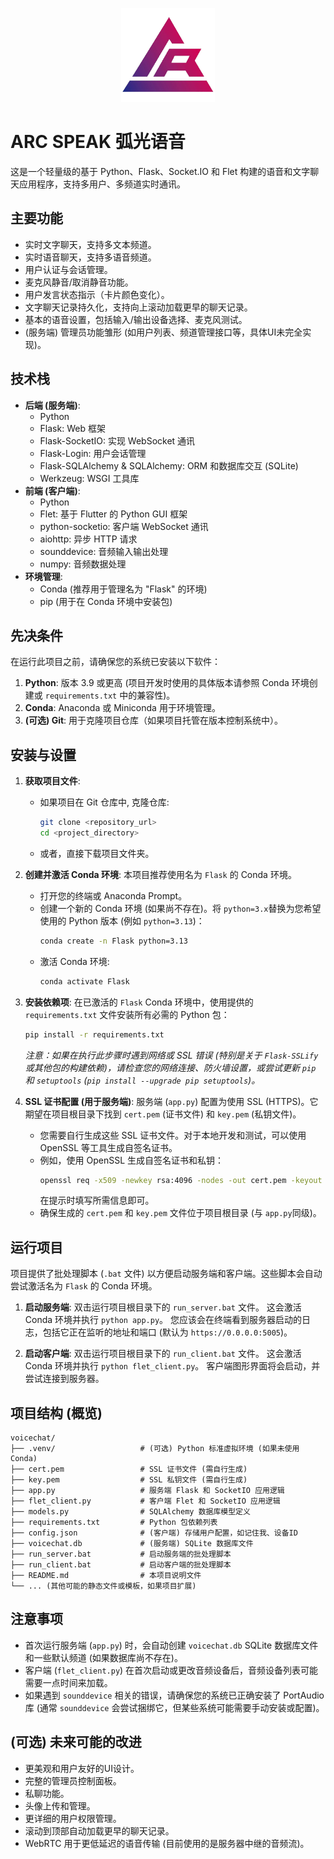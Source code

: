  <p align="center">
  <img src="assets/icon.png" alt="App Icon" width="150"/>
</p>
 
 # ARC SPEAK 弧光语音

这是一个轻量级的基于 Python、Flask、Socket.IO 和 Flet 构建的语音和文字聊天应用程序，支持多用户、多频道实时通讯。

## 主要功能

*   实时文字聊天，支持多文本频道。
*   实时语音聊天，支持多语音频道。
*   用户认证与会话管理。
*   麦克风静音/取消静音功能。
*   用户发言状态指示（卡片颜色变化）。
*   文字聊天记录持久化，支持向上滚动加载更早的聊天记录。
*   基本的语音设置，包括输入/输出设备选择、麦克风测试。
*   (服务端) 管理员功能雏形 (如用户列表、频道管理接口等，具体UI未完全实现)。

## 技术栈

*   **后端 (服务端)**:
    *   Python
    *   Flask: Web 框架
    *   Flask-SocketIO: 实现 WebSocket 通讯
    *   Flask-Login: 用户会话管理
    *   Flask-SQLAlchemy & SQLAlchemy: ORM 和数据库交互 (SQLite)
    *   Werkzeug: WSGI 工具库
*   **前端 (客户端)**:
    *   Python
    *   Flet: 基于 Flutter 的 Python GUI 框架
    *   python-socketio: 客户端 WebSocket 通讯
    *   aiohttp: 异步 HTTP 请求
    *   sounddevice: 音频输入输出处理
    *   numpy: 音频数据处理
*   **环境管理**:
    *   Conda (推荐用于管理名为 "Flask" 的环境)
    *   pip (用于在 Conda 环境中安装包)

## 先决条件

在运行此项目之前，请确保您的系统已安装以下软件：

1.  **Python**: 版本 3.9 或更高 (项目开发时使用的具体版本请参照 Conda 环境创建或 `requirements.txt` 中的兼容性)。
2.  **Conda**: Anaconda 或 Miniconda 用于环境管理。
3.  **(可选) Git**: 用于克隆项目仓库（如果项目托管在版本控制系统中）。

## 安装与设置

1.  **获取项目文件**:
    *   如果项目在 Git 仓库中, 克隆仓库:
        ```bash
        git clone <repository_url>
        cd <project_directory>
        ```
    *   或者，直接下载项目文件夹。

2.  **创建并激活 Conda 环境**:
    本项目推荐使用名为 `Flask` 的 Conda 环境。
    *   打开您的终端或 Anaconda Prompt。
    *   创建一个新的 Conda 环境 (如果尚不存在)。将 `python=3.x`替换为您希望使用的 Python 版本 (例如 `python=3.13`)：
        ```bash
        conda create -n Flask python=3.13
        ```
    *   激活 Conda 环境:
        ```bash
        conda activate Flask
        ```

3.  **安装依赖项**:
    在已激活的 `Flask` Conda 环境中，使用提供的 `requirements.txt` 文件安装所有必需的 Python 包：
    ```bash
    pip install -r requirements.txt
    ```
    *注意：如果在执行此步骤时遇到网络或 SSL 错误 (特别是关于 `Flask-SSLify` 或其他包的构建依赖)，请检查您的网络连接、防火墙设置，或尝试更新 `pip` 和 `setuptools` (`pip install --upgrade pip setuptools`)。*

4.  **SSL 证书配置 (用于服务端)**:
    服务端 (`app.py`) 配置为使用 SSL (HTTPS)。它期望在项目根目录下找到 `cert.pem` (证书文件) 和 `key.pem` (私钥文件)。
    *   您需要自行生成这些 SSL 证书文件。对于本地开发和测试，可以使用 OpenSSL 等工具生成自签名证书。
    *   例如，使用 OpenSSL 生成自签名证书和私钥：
        ```bash
        openssl req -x509 -newkey rsa:4096 -nodes -out cert.pem -keyout key.pem -days 365
        ```
        在提示时填写所需信息即可。
    *   确保生成的 `cert.pem` 和 `key.pem` 文件位于项目根目录 (与 `app.py`同级)。

## 运行项目

项目提供了批处理脚本 (`.bat` 文件) 以方便启动服务端和客户端。这些脚本会自动尝试激活名为 `Flask` 的 Conda 环境。

1.  **启动服务端**:
    双击运行项目根目录下的 `run_server.bat` 文件。
    这会激活 Conda 环境并执行 `python app.py`。
    您应该会在终端看到服务器启动的日志，包括它正在监听的地址和端口 (默认为 `https://0.0.0.0:5005`)。

2.  **启动客户端**:
    双击运行项目根目录下的 `run_client.bat` 文件。
    这会激活 Conda 环境并执行 `python flet_client.py`。
    客户端图形界面将会启动，并尝试连接到服务器。

## 项目结构 (概览)

```
voicechat/
├── .venv/                   # (可选) Python 标准虚拟环境 (如果未使用Conda)
├── cert.pem                 # SSL 证书文件 (需自行生成)
├── key.pem                  # SSL 私钥文件 (需自行生成)
├── app.py                   # 服务端 Flask 和 SocketIO 应用逻辑
├── flet_client.py           # 客户端 Flet 和 SocketIO 应用逻辑
├── models.py                # SQLAlchemy 数据库模型定义
├── requirements.txt         # Python 包依赖列表
├── config.json              # (客户端) 存储用户配置，如记住我、设备ID
├── voicechat.db             # (服务端) SQLite 数据库文件
├── run_server.bat           # 启动服务端的批处理脚本
├── run_client.bat           # 启动客户端的批处理脚本
├── README.md                # 本项目说明文件
└── ... (其他可能的静态文件或模板，如果项目扩展)
```

## 注意事项

*   首次运行服务端 (`app.py`) 时，会自动创建 `voicechat.db` SQLite 数据库文件和一些默认频道 (如果数据库尚不存在)。
*   客户端 (`flet_client.py`) 在首次启动或更改音频设备后，音频设备列表可能需要一点时间来加载。
*   如果遇到 `sounddevice` 相关的错误，请确保您的系统已正确安装了 PortAudio 库 (通常 `sounddevice` 会尝试捆绑它，但某些系统可能需要手动安装或配置)。

## (可选) 未来可能的改进

*   更美观和用户友好的UI设计。
*   完整的管理员控制面板。
*   私聊功能。
*   头像上传和管理。
*   更详细的用户权限管理。
*   滚动到顶部自动加载更早的聊天记录。
*   WebRTC 用于更低延迟的语音传输 (目前使用的是服务器中继的音频流)。
